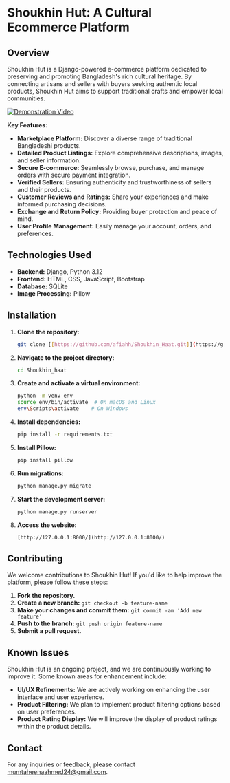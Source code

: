 # Shoukhin Hut: A Cultural Ecommerce Platform

## Overview

Shoukhin Hut is a Django-powered e-commerce platform dedicated to preserving and promoting Bangladesh's rich cultural heritage. By connecting artisans and sellers with buyers seeking authentic local products, Shoukhin Hut aims to support traditional crafts and empower local communities.

[![Demonstration Video](http://img.youtube.com/vi/YOUR_YOUTUBE_VIDEO_ID/0.jpg)](http://www.youtube.com/watch?v=YOUR_YOUTUBE_VIDEO_ID)

**Key Features:**

* **Marketplace Platform:** Discover a diverse range of traditional Bangladeshi products.
* **Detailed Product Listings:** Explore comprehensive descriptions, images, and seller information.
* **Secure E-commerce:** Seamlessly browse, purchase, and manage orders with secure payment integration.
* **Verified Sellers:** Ensuring authenticity and trustworthiness of sellers and their products.
* **Customer Reviews and Ratings:** Share your experiences and make informed purchasing decisions.
* **Exchange and Return Policy:** Providing buyer protection and peace of mind.
* **User Profile Management:** Easily manage your account, orders, and preferences.

## Technologies Used

* **Backend:** Django, Python 3.12
* **Frontend:** HTML, CSS, JavaScript, Bootstrap
* **Database:** SQLite
* **Image Processing:** Pillow

## Installation

1.  **Clone the repository:**
    ```bash
    git clone [[https://github.com/afiahh/Shoukhin_Haat.git]](https://github.com/Mumta-heena/Shoukhin-Hut-A-Cultural-Ecommerce-Platform.git)
    ```

2.  **Navigate to the project directory:**
    ```bash
    cd Shoukhin_haat
    ```

3.  **Create and activate a virtual environment:**
    ```bash
    python -m venv env
    source env/bin/activate  # On macOS and Linux
    env\Scripts\activate    # On Windows
    ```

4.  **Install dependencies:**
    ```bash
    pip install -r requirements.txt
    ```

5.  **Install Pillow:**
    ```bash
    pip install pillow
    ```

6.  **Run migrations:**
    ```bash
    python manage.py migrate
    ```

7.  **Start the development server:**
    ```bash
    python manage.py runserver
    ```

8.  **Access the website:**
    ```
    [http://127.0.0.1:8000/](http://127.0.0.1:8000/)
    ```

## Contributing

We welcome contributions to Shoukhin Hut! If you'd like to help improve the platform, please follow these steps:

1.  **Fork the repository.**
2.  **Create a new branch:** `git checkout -b feature-name`
3.  **Make your changes and commit them:** `git commit -am 'Add new feature'`
4.  **Push to the branch:** `git push origin feature-name`
5.  **Submit a pull request.**

## Known Issues

Shoukhin Hut is an ongoing project, and we are continuously working to improve it. Some known areas for enhancement include:

* **UI/UX Refinements:** We are actively working on enhancing the user interface and user experience.
* **Product Filtering:** We plan to implement product filtering options based on user preferences.
* **Product Rating Display:** We will improve the display of product ratings within the product details.

## Contact

For any inquiries or feedback, please contact mumtaheenaahmed24@gmail.com.
